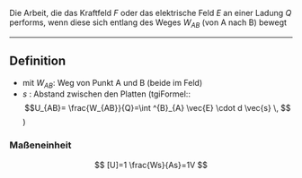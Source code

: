 Die Arbeit, die das Kraftfeld $F$ oder das elektrische Feld $E$ an einer Ladung $Q$ performs, wenn diese sich entlang des Weges $W_{AB}$ (von A nach B) bewegt 

---
## Definition 
- mit $W_{AB}$: Weg von Punkt A und B (beide im Feld)
- $s$ : Abstand zwischen den Platten 
(tgiFormel::$$U_{AB}= \frac{W_{AB}}{Q}=\int ^{B}_{A} \vec{E} \cdot d \vec{s} \, $$)

### Maßeneinheit
$$
[U]=1 \frac{Ws}{As}=1V 
$$

